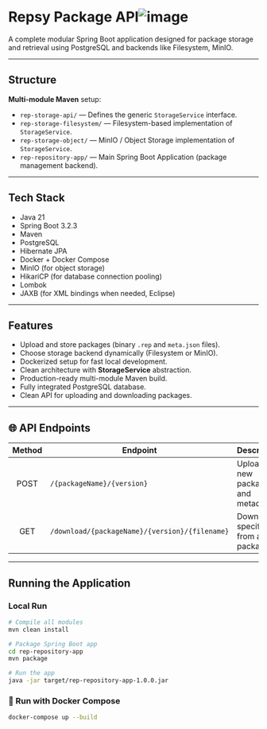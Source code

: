 
# Repsy Package API![image](https://github.com/user-attachments/assets/e05ca88b-2c25-4297-9d4d-c9edbe515422)


A complete modular Spring Boot application designed for package storage and retrieval using PostgreSQL and backends like Filesystem, MinIO.

---

## Structure

**Multi-module Maven** setup:

- `rep-storage-api/` — Defines the generic `StorageService` interface.
- `rep-storage-filesystem/` — Filesystem-based implementation of `StorageService`.
- `rep-storage-object/` — MinIO / Object Storage implementation of `StorageService`.
- `rep-repository-app/` — Main Spring Boot Application (package management backend).

---

## Tech Stack

- Java 21
- Spring Boot 3.2.3
- Maven
- PostgreSQL
- Hibernate JPA
- Docker + Docker Compose
- MinIO (for object storage)
- HikariCP (for database connection pooling)
- Lombok
- JAXB (for XML bindings when needed, Eclipse)

---

## Features

- Upload and store packages (binary `.rep` and `meta.json` files).
- Choose storage backend dynamically (Filesystem or MinIO).
- Dockerized setup for fast local development.
- Clean architecture with **StorageService** abstraction.
- Production-ready multi-module Maven build.
- Fully integrated PostgreSQL database.
- Clean API for uploading and downloading packages.

---
## 🌐 API Endpoints

| Method | Endpoint                               | Description                     |
|:------:|----------------------------------------|---------------------------------|
| POST   | `/{packageName}/{version}`             | Upload a new package and metadata. |
| GET    | `/download/{packageName}/{version}/{filename}` | Download a specific file from a package. |

---

## Running the Application

### Local Run

```bash
# Compile all modules
mvn clean install

# Package Spring Boot app
cd rep-repository-app
mvn package

# Run the app
java -jar target/rep-repository-app-1.0.0.jar
```

### 🐳 Run with Docker Compose

```bash
docker-compose up --build
